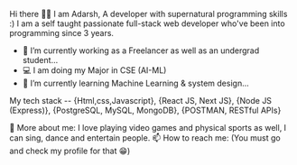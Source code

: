  Hi there 👋😀
I am Adarsh, A developer with supernatural programming skills :)
I am a self taught passionate full-stack web developer who've been into programming since 3 years.

- 🔭 I’m currently working as a Freelancer as well as an undergrad student...
- 💻 I am doing my Major in CSE (AI-ML)
- 🌱 I’m currently learning Machine Learning & system design...

My tech stack --
  {Html,css,Javascript},
  {React JS, Next JS},
  {Node JS (Express)},
  {PostgreSQL, MySQL, MongoDB},
  {POSTMAN, RESTful APIs}

💬 More about me: I love playing video games and physical sports as well, I can sing, dance and entertain people.
📫 How to reach me: (You must go and check my profile for that 😁)

